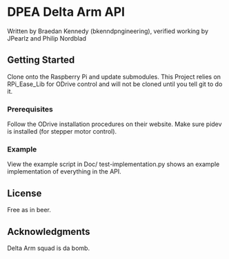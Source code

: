 # DPEA Delta Arm API

Written by Braedan Kennedy (bkenndpngineering), verified working by JPearlz and Philip Nordblad

## Getting Started

Clone onto the Raspberry Pi and update submodules. This Project relies on RPi_Ease_Lib for ODrive control and will not be cloned until you tell git to do it.

### Prerequisites

Follow the ODrive installation procedures on their website.
Make sure pidev is installed (for stepper motor control).

### Example

View the example script in Doc/
test-implementation.py shows an example implementation of everything in the API.

## License

Free as in beer.

## Acknowledgments

Delta Arm squad is da bomb. 
